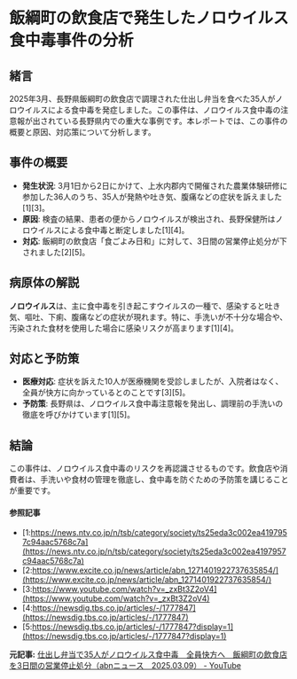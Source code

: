 # 飯綱町の飲食店で発生したノロウイルス食中毒事件の分析

## 緒言

2025年3月、長野県飯綱町の飲食店で調理された仕出し弁当を食べた35人がノロウイルスによる食中毒を発症しました。この事件は、ノロウイルス食中毒の注意報が出されている長野県内での重大な事例です。本レポートでは、この事件の概要と原因、対応策について分析します。

## 事件の概要

- **発生状況**: 3月1日から2日にかけて、上水内郡内で開催された農業体験研修に参加した36人のうち、35人が発熱や吐き気、腹痛などの症状を訴えました[1][3]。
- **原因**: 検査の結果、患者の便からノロウイルスが検出され、長野保健所はノロウイルスによる食中毒と断定しました[1][4]。
- **対応**: 飯綱町の飲食店「食ごよみ日和」に対して、3日間の営業停止処分が下されました[2][5]。

## 病原体の解説

**ノロウイルス**は、主に食中毒を引き起こすウイルスの一種で、感染すると吐き気、嘔吐、下痢、腹痛などの症状が現れます。特に、手洗いが不十分な場合や、汚染された食材を使用した場合に感染リスクが高まります[1][4]。

## 対応と予防策

- **医療対応**: 症状を訴えた10人が医療機関を受診しましたが、入院者はなく、全員が快方に向かっているとのことです[3][5]。
- **予防策**: 長野県は、ノロウイルス食中毒注意報を発出し、調理前の手洗いの徹底を呼びかけています[1][5]。

## 結論

この事件は、ノロウイルス食中毒のリスクを再認識させるものです。飲食店や消費者は、手洗いや食材の管理を徹底し、食中毒を防ぐための予防策を講じることが重要です。

#### 参照記事
- [1:https://news.ntv.co.jp/n/tsb/category/society/ts25eda3c002ea4197957c94aac5768c7a](https://news.ntv.co.jp/n/tsb/category/society/ts25eda3c002ea4197957c94aac5768c7a)
- [2:https://www.excite.co.jp/news/article/abn_1271401922737635854/](https://www.excite.co.jp/news/article/abn_1271401922737635854/)
- [3:https://www.youtube.com/watch?v=_zxBt3Z2oV4](https://www.youtube.com/watch?v=_zxBt3Z2oV4)
- [4:https://newsdig.tbs.co.jp/articles/-/1777847](https://newsdig.tbs.co.jp/articles/-/1777847)
- [5:https://newsdig.tbs.co.jp/articles/-/1777847?display=1](https://newsdig.tbs.co.jp/articles/-/1777847?display=1)


**元記事:** [仕出し弁当で35人がノロウイルス食中毒　全員快方へ　飯綱町の飲食店を3日間の営業停止処分（abnニュース　2025.03.09） - YouTube](https://www.youtube.com/watch?v=_zxBt3Z2oV4)